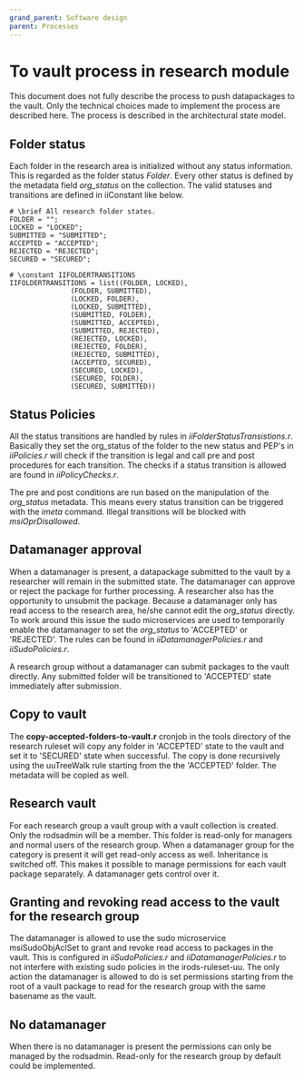 ```yaml
---
grand_parent: Software design
parent: Processes
---
```

# To vault process in research module

This document does not fully describe the process to push datapackages to the vault. Only the
technical choices made to implement the process are described here. The process is described
in the architectural state model.

## Folder status
Each folder in the research area is initialized without any status information. This is regarded as the folder status *Folder*. Every other status is defined
by the metadata field *org_status* on the collection. The valid statuses and transitions are defined in iiConstant like below.

```
# \brief All research folder states.
FOLDER = "";
LOCKED = "LOCKED";
SUBMITTED = "SUBMITTED";
ACCEPTED = "ACCEPTED";
REJECTED = "REJECTED";
SECURED = "SECURED";

# \constant IIFOLDERTRANSITIONS
IIFOLDERTRANSITIONS = list((FOLDER, LOCKED),
			   (FOLDER, SUBMITTED),
			   (LOCKED, FOLDER),
			   (LOCKED, SUBMITTED),
			   (SUBMITTED, FOLDER),
			   (SUBMITTED, ACCEPTED),
			   (SUBMITTED, REJECTED),
			   (REJECTED, LOCKED),
			   (REJECTED, FOLDER),
			   (REJECTED, SUBMITTED),
			   (ACCEPTED, SECURED),
			   (SECURED, LOCKED),
			   (SECURED, FOLDER),
			   (SECURED, SUBMITTED))
```

## Status Policies
All the status transitions are handled by rules in *iiFolderStatusTransistions.r*. Basically they set the org_status of the folder to the new status and
PEP's in *iiPolicies.r* will check if the transition is legal and call pre and post procedures for each transition. The checks if a status transition is
allowed are found in *iiPolicyChecks.r*.

The pre and post conditions are run based on the manipulation of the *org_status* metadata. This means every status transition can be triggered with the
*imeta* command. Illegal transitions will be blocked with *msiOprDisallowed*.

## Datamanager approval
When a datamanager is present, a datapackage submitted to the vault by a researcher will remain in the submitted state. The datamanager can approve or reject
the package for further processing. A researcher also has the opportunity to unsubmit the package. Because a datamanager only has read access to the research
area, he/she cannot edit the *org_status* directly. To work around this issue the sudo microservices are used to temporarily enable the datamanager to set the
*org_status* to 'ACCEPTED' or 'REJECTED'. The rules can be found in *iiDatamanagerPolicies.r* and *iiSudoPolicies.r*.

A research group without a datamanager can submit packages to the vault directly. Any submitted folder will be transitioned to 'ACCEPTED' state immediately after
submission.

## Copy to vault
The **copy-accepted-folders-to-vault.r** cronjob in the tools directory of the research ruleset will copy any folder in 'ACCEPTED' state to the vault and set it to
'SECURED' state when successful. The copy is done recursively using the uuTreeWalk rule starting from the the 'ACCEPTED' folder. The metadata will be copied as well.

## Research vault
For each research group a vault group with a vault collection is created. Only the rodsadmin will be a member. This folder is read-only for managers
and normal users of the research group. When a datamanager group for the category is present it will get read-only access as well. Inheritance is
switched off. This makes it possible to manage permissions for each vault package separately. A datamanager gets control over it.

## Granting and revoking read access to the vault for the research group
The datamanager is allowed to use the sudo microservice msiSudoObjAclSet to grant and revoke read access to packages in the vault. This is configured in
*iiSudoPolicies.r* and *iiDatamanagerPolicies.r* to not interfere with existing sudo policies in the irods-ruleset-uu. The only action the datamanager is
allowed to do is set permissions starting from the root of a vault package to read for the research group with the same basename as the vault.

## No datamanager
When there is no datamanager is present the permissions can only be managed by the rodsadmin. Read-only for the research group by default could be implemented.
